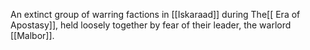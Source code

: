 An extinct group of warring factions in [[Iskaraad]] during The[[ Era of Apostasy]], held loosely together by fear of their leader, the warlord [[Malbor]].